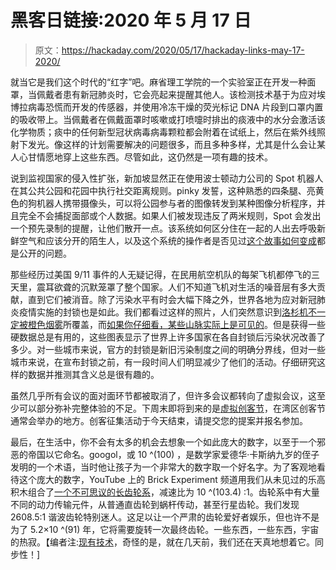 # 黑客日链接:2020 年 5 月 17 日

> 原文：<https://hackaday.com/2020/05/17/hackaday-links-may-17-2020/>

就当它是我们这个时代的“红字”吧。麻省理工学院的一个实验室正在开发一种面罩，当佩戴者患有新冠肺炎时，它会亮起来提醒其他人。该检测技术基于为应对埃博拉病毒恐慌而开发的传感器，并使用冷冻干燥的荧光标记 DNA 片段到口罩内置的吸收带上。当佩戴者在佩戴面罩时咳嗽或打喷嚏时排出的痰液中的水分会激活该化学物质；痰中的任何新型冠状病毒病毒颗粒都会附着在试纸上，然后在紫外线照射下发光。像这样的计划需要解决的问题很多，而且多种多样，尤其是什么会让某人心甘情愿地穿上这些东西。尽管如此，这仍然是一项有趣的技术。

说到监视国家的侵入性扩张，新加坡显然正在使用波士顿动力公司的 Spot 机器人在其公共公园和花园中执行社交距离规则。pinky 发誓，这种熟悉的四条腿、亮黄色的狗机器人携带摄像头，可以将公园参与者的图像转发到某种图像分析程序，并且完全不会捕捉面部或个人数据。如果人们被发现违反了两米规则，Spot 会发出一个预先录制的提醒，让他们散开一点。该系统如何区分住在一起的人出去呼吸新鲜空气和应该分开的陌生人，以及这个系统的操作者是否见过[这个故事如何变成](https://www.youtube.com/watch?v=GM3GM299orc)都是公开的问题。

那些经历过美国 9/11 事件的人无疑记得，在民用航空机队的每架飞机都停飞的三天里，震耳欲聋的沉默笼罩了整个国家。人们不知道飞机对生活的噪音层有多大贡献，直到它们被消音。除了污染水平有时会大幅下降之外，世界各地为应对新冠肺炎疫情实施的封锁也是如此。我们都看过这样的照片，人们突然意识到[洛杉机不一定被橙色烟雾](https://www.autospies.com/news/Silver-Lining-Mandatory-Lockdown-Has-Cleared-Los-Angeles-Haze-Other-Cities-See-Pollution-Drop-101832/)所覆盖，而[如果你仔细看，某些山脉实际上是可见的](https://weather.com/en-IN/india/news/news/2020-05-06-himalayan-peek-lockdown-himalayas-visible-bihar-uttar-pradesh-punjab)。但是获得一些硬数据总是有用的，这些图表显示了世界上许多国家在各自封锁后污染状况改善了多少。对一些城市来说，官方的封锁是新旧污染制度之间的明确分界线，但对一些城市来说，在宣布封锁之前，有一段时间人们明显减少了他们的活动。仔细研究这样的数据并推测其含义总是很有趣的。

虽然几乎所有会议的面对面环节都被取消了，但许多会议都转向了虚拟会议，这至少可以部分弥补完整体验的不足。下周末即将到来的是[虚拟创客节](https://makerfaire.com/)，在湾区创客节通常会举办的地方。创客征集活动于今天结束，请提交您的提案并报名参加。

最后，在生活中，你不会有太多的机会去想象一个如此庞大的数字，以至于一个邪恶的帝国以它命名。googol，或 10 ^(100) ，是数学家爱德华·卡斯纳九岁的侄子发明的一个术语，当时他让孩子为一个非常大的数字取一个好名字。为了客观地看待这个庞大的数字，YouTube 上的 Brick Experiment 频道用我们从未见过的乐高积木组合了[一个不可思议的长齿轮系](https://www.youtube.com/watch?v=QwXK4e4uqXY)，减速比为 10 ^(103.4) :1。齿轮系中有大量不同的动力传输元件，从普通直齿轮到蜗杆传动，甚至行星齿轮。我们发现 2608.5:1 谐波齿轮特别迷人。这足以让一个严肃的齿轮爱好者娱乐，但也许不是为了 5.2×10 ^(91) 年，它将需要旋转一次最终齿轮。一些东西，一些东西，宇宙的热寂。【编者注:[现有技术](https://www.arthurganson.com/concrete-1)，奇怪的是，就在几天前，我们还在天真地想着它。同步性！]